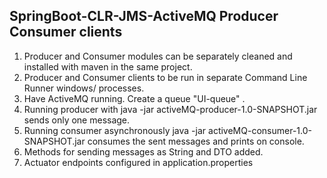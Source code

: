 ## SpringBoot-CLR-JMS-ActiveMQ Producer Consumer clients
1. Producer and Consumer modules can be separately cleaned and installed with maven in the same project.
2. Producer and Consumer clients to be run in separate Command Line Runner windows/ processes. 
3. Have ActiveMQ running. Create a queue "UI-queue" .
4. Running producer with java -jar activeMQ-producer-1.0-SNAPSHOT.jar sends only one message.
5. Running consumer asynchronously java -jar activeMQ-consumer-1.0-SNAPSHOT.jar consumes the sent messages and prints on console.
6. Methods for sending messages as String and DTO added.
7. Actuator endpoints configured in application.properties
